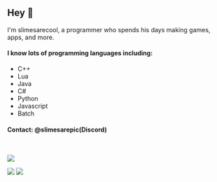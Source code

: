 ## Hey 👋

I'm slimesarecool, a programmer who spends his days making games, apps, and more.

#### I know lots of programming languages including:
<ul>
  <li>C++</li>
  <li>Lua</li>
  <li>Java</li>
  <li>C#</li>
  <li>Python</li>
  <li>Javascript</li>
  <li>Batch</li>
</ul>

#### Contact: @slimesarepic(Discord)

<br>

![](http://github-profile-summary-cards.vercel.app/api/cards/profile-details?username=slimesarecool&theme=github_dark)

![](http://github-profile-summary-cards.vercel.app/api/cards/repos-per-language?username=slimesarecool&theme=github_dark)
![](http://github-profile-summary-cards.vercel.app/api/cards/stats?username=slimesarecool&theme=github_dark) 

<!--
**slimesarecool/slimesarecool** is a ✨ _special_ ✨ repository because its `README.md` (this file) appears on your GitHub profile.

Here are some ideas to get you started:

- 🔭 I’m currently working on ...
- 🌱 I’m currently learning ...
- 👯 I’m looking to collaborate on ...
- 🤔 I’m looking for help with ...
- 💬 Ask me about ...
- 📫 How to reach me: ...
- 😄 Pronouns: ...
- ⚡ Fun fact: ...
-->
